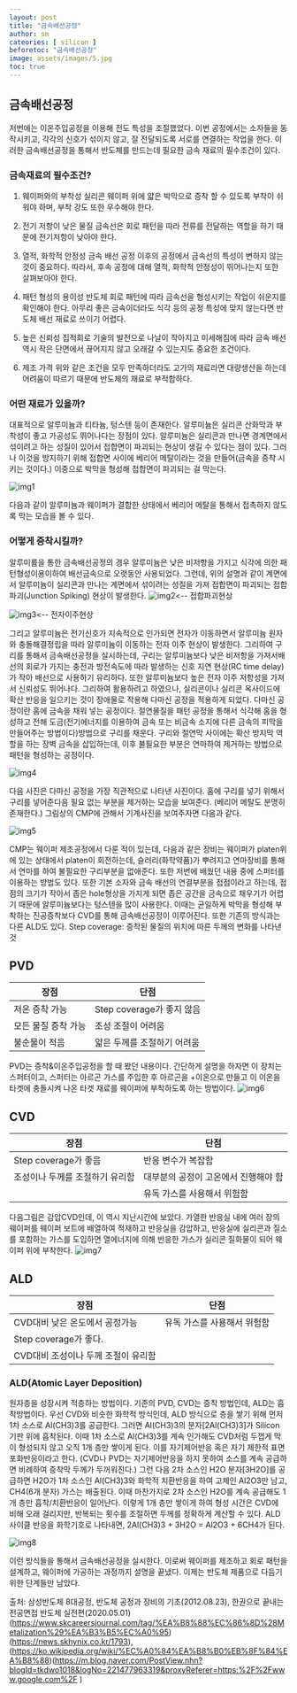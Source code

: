 ```yaml
---
layout: post
title: "금속배선공정"
author: sm
cateories: [ silicon ]
beforetoc: "금속배선공정"
image: assets/images/5.jpg
toc: true
---
```

## 금속배선공정
저번에는 이온주입공정을 이용해 전도 특성을 조절했었다. 이번 공정에서는 소자들을 동작시키고, 각각의 신호가 섞이지 않고, 잘 전달되도록 서로를 연결하는 작업을 한다. 이러한 금속배선공정을 통해서 반도체를 만드는데 필요한 금속 재료의 필수조건이 있다.

### 금속재료의 필수조건?

1. 웨이퍼와의 부착성
실리콘 웨이퍼 위에 얇은 박막으로 증착 할 수 있도록 부착이 쉬워야 하며, 부착 강도 또한 우수해야 한다.

2. 전기 저항이 낮은 물질
금속선은 회로 패턴을 따라 전류를 전달하는 역할을 하기 때문에 전기저항이 낮아야 한다. 

3. 열적, 화학적 안정성
금속 배선 공정 이후의 공정에서 금속선의 특성이 변하지 않는 것이 중요하다. 따라서, 후속 공정에 대해 열적, 화학적 안정성이 뛰어나는지 또한 살펴보아야 한다.

4. 패턴 형성의 용이성
반도체 회로 패턴에 따라 금속선을 형성시키는 작업이 쉬운지를 확인해야 한다. 아무리 좋은 금속이더라도 식각 등의 공정 특성에 맞지 않는다면 반도체 배선 재료로 쓰이기 어렵다.

5. 높은 신뢰성
집적회로 기술의 발전으로 나날이 작아지고 미세해짐에 따라 금속 배선 역시 작은 단면에서 끊어지지 않고 오래갈 수 있는지도 중요한 조건이다.

6. 제조 가격
위와 같은 조건을 모두 만족하더라도 고가의 재료라면 대량생산을 하는데 어려움이 따르기 때문에 반도체의 재료로 부적합하다.

### 어떤 재료가 있을까?

대표적으로 알루미늄과 티타늄, 텅스텐 등이 존재한다. 알루미늄은 실리콘 산화막과 부착성이 좋고 가공성도 뛰어나다는 장점이 있다. 알루미늄은 실리콘과 만나면 경계면에서 섞이려고 하는 성질이 있어서 접합면이 파괴되는 현상이 생길 수 있다는 점이 있다. 그러나 이것을 방지하기 위해 접합면 사이에 베리어 메탈이라는 것을 만들어(금속을 증착 시키는 것이다.) 이중으로 박막을 형성해 접합면이 파괴되는 걸 막는다.

![img1](/images/sm_4/sm1)

다음과 같이 알루미늄과 웨이퍼가 결합한 상태에서 베리어 메탈을 통해서 접촉하지 않도록 막는 모습을 볼 수 있다.


### 어떻게 증착시킬까?

알루미륨을 통한 금속배선공정의 경우 알루미늄은 낮은 비저항을 가지고 식각에 의한 패턴형성이용이하여 배선금속으로 오랫동안 사용되었다. 그런데, 위의 설명과 같이 계면에서 알루미늄이 실리콘과 만나는 계면에서 섞이려는 성질을 가져 접합면이 파괴되는 접합파괴(Junction Spiking) 현상이 발생한다.
![img2](/images/sm_4/sm2.jpg)<-- 접합파괴현상 

 
![img3](/imgaes/sm_4/sm3.jpg)<-- 전자이주현상


그리고 알루미늄은 전기신호가 지속적으로 인가되면 전자가 이동하면서 알루미늄 원자와 충돌해결정립을 따라 알루미늄이 이동하는 전자 이주 현상이 발생한다. 
그리하여 구리를 통해서 금속배선공정을 실시하는데, 구리는 알루미늄보다 낮은 비저항을 가져서배선의 회로가 가지는 충전과 방전속도에 따라 발생하는 신호 지연 현상(RC time delay)가 작아 배선으로 사용하기 유리하다. 또한 알루미늄보다 높은 전자 이주 저항성을 가져서 신뢰성도 뛰어나다. 그리하여 활용하려고 하였으나, 실리콘이나 실리콘 옥사이드에 확산 반응을 일으키는 것이 장애물로 작용해 다마신 공정을 적용하게 되었다. 다마신 공정이란 홈에 금속을 채워 넣는 공정이다. 절연물질을 패턴 공정을 통해서 식각해 홈을 형성하고 전해 도금(전기에너지를 이용하여 금속 또는 비금속 소지에 다른 금속의 피막을 만들어주는 방법이다)방법으로 구리를 채운다. 구리와 절연막 사이에는 확산 방지막 역할을 하는 장벽 금속을 삽입하는데, 이후 불필요한 부분은 연마하여 제거하는 방법으로 패턴을 형성하는 공정이다. 

![img4](/imgaes/sm_4/sm4.PNG)
 
다음 사진은 다마신 공정을 가장 직관적으로 나타낸 사진이다. 홈에 구리를 넣기 위해서 구리를 넣어준다음 필요 없는 부분을 제거하는 모습을 보여준다. (베리어 메탈도 분명히 존재한다.)
그림상의 CMP에 관해서 기계사진을 보여주자면 다음과 같다.

![img5](/imgaes/sm_4/sm5.PNG)
 
CMP는 웨이퍼 제조공정에서 다룬 적이 있는데, 다음과 같은 장비는 웨이퍼가 platen위에 있는 상태에서 platen이 회전하는데, 슬러리(화학약품)가 뿌려지고 연마장비를 통해서 연마를 하여 불필요한 구리부분을 없애준다.
또한 저번에 배웠던 내용 중에 스퍼터를 이용하는 방법도 있다. 또한 기본 소자와 금속 배선의 연결부분을 접점이라고 하는데, 접점의 크기가 작아서 좁은 hole형상을 가지게 되면 좁은 공간을 금속으로 채우기가 어렵기 때문에 알루미늄보다는 텅스텐을 많이 사용한다. 이때는 균일하게 박막을 형성해 부착하는 진공증착보다 CVD를 통해 금속배선공정이 이루어진다. 또한 기존의 방식과는 다른 ALD도 있다.
Step coverage: 증착된 물질의 위치에 따른 두께의 변화를 나타낸 것

PVD
------
|장점|단점|
|---|---|
|저온 증착 가능|Step coverage가 좋지 않음|
|모든 물질 증착 가능|조성 조절이 어려움|
|불순물이 적음|얇은 두께를 조절하기 어려움|

PVD는 증착&이온주입공정을 할 때 봤던 내용이다. 간단하게 설명을 하자면 이 장치는 스퍼터이고, 스퍼터는 아르곤 가스를 주입한 후 아르곤을 +이온으로 만들고 이 이온을 타겟에 충돌시켜 나온 타겟 재료를 웨이퍼에 부착하도록 하는 방법이다.
![img6](/imgaes/sm_4/sm6.jpg)

CVD
------
|장점|단점|
|---|---|
|Step coverage가 좋음|반응 변수가 복잡함|
|조성이나 두께를 조절하기 유리함|대부분의 공정이 고온에서 진행해야 함|
||유독 가스를 사용해서 위험함|
                                        
다음그림은 감압CVD인데, 이 역시 지난시간에 보았다. 가열한 반응실 내에 여러 장의 웨이퍼를 웨이퍼 보트에 배열하여 적재하고 반응실을 감압하고, 반응실에 실리콘과 질소를 포함하는 가스를 도입하면 열에너지에 의해 반응한 가스가 실리콘 질화물이 되어 웨이퍼 위에 부착한다.
![img7](/imgaes/sm_4/sm7.jpg)

ALD
------
|장점|단점|
|---|---|
|CVD대비 낮은 온도에서 공정가능|유독 가스를 사용해서 위험함|
|Step coverage가 좋다.||
|CVD대비 조성이나 두께 조절이 유리함||	

### ALD(Atomic Layer Deposition)

원자층을 성장시켜 적층하는 방법이다. 기존의 PVD, CVD는 증착 방법인데, ALD는 흡착방법이다. 우선 CVD와 비슷한 화학적 방식인데, ALD 방식으로 층을 쌓기 위해 먼저 1차 소스로 Al(CH3)3를 공급한다. 그러면 Al(CH3)3의 분자[2Al(CH3)3]가 Silicon 기판 위에 흡착된다. 이때 1차 소스로 Al(CH3)3를 계속 인가해도 CVD처럼 두껍게 막이 형성되지 않고 오직 1개 층만 쌓이게 된다. 이를 자기제어반응 혹은 자기 제한적 표면포화반응이라고 한다. (CVD나 PVD는 자기제어반응을 하지 못하여 소스를 계속 공급하면 비례하여 증착막 두께가 두꺼워진다.) 그런 다음 2차 소스인 H2O 분자[3H2O]를 공급하면 H2O가 1차 소스인 Al(CH3)3와 화학적 치환반응을 하여 고체인 Al2O3만 남고, CH4(6개 분자) 가스는 배출된다. 이때 마찬가지로 2차 소스인 H2O를 계속 공급해도 1개 층만 흡착/치환반응이 일어난다. 이렇게 1개 층만 쌓이게 하여 형성 시간은 CVD에 비해 오래 걸리지만, 반복되는 횟수를 조절하면 두께를 정확하게 계산할 수 있다. ALD 사이클 반응을 화학기호로 나타내면, 2Al(CH3)3 + 3H2O = Al2O3 + 6CH4가 된다.  

![img8](/imgaes/sm_4/sm8)

이런 방식들을 통해서 금속배선공정을 실시한다. 이로써 웨이퍼를 제조하고 회로 패턴을 설계하고, 웨이퍼에 가공하는 과정까지 설명을 끝냈다. 이제는 반도체 제품으로 다듬기 위한 단계들만 남았다.


출처: 삼성반도체 8대공정, 반도체 공정과 장비의 기초(2012.08.23), 한권으로 끝내는 전공면접 반도체 실전편(2020.05.01) (https://www.skcareersjournal.com/tag/%EA%B8%88%EC%86%8D%28Metalization%29%EA%B3%B5%EC%A0%95)(https://news.skhynix.co.kr/1793),(https://ko.wikipedia.org/wiki/%EC%A0%84%EA%B8%B0%EB%8F%84%EA%B8%88)(https://m.blog.naver.com/PostView.nhn?blogId=tkdwo1018&logNo=221477963319&proxyReferer=https:%2F%2Fwww.google.com%2F )

